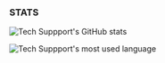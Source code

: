 ### STATS 

![Tech Suppport's GitHub stats](https://github-readme-stats.vercel.app/api?username=edoofa&theme=dark&show_icons=true)

![Tech Suppport's most used language](https://github-readme-stats.vercel.app/api/top-langs?username=edoofa&show_icons=true&locale=en&layout=compact)


<!--
**edoofa/edoofa** is a ✨ _special_ ✨ repository because its `README.md` (this file) appears on your GitHub profile.


